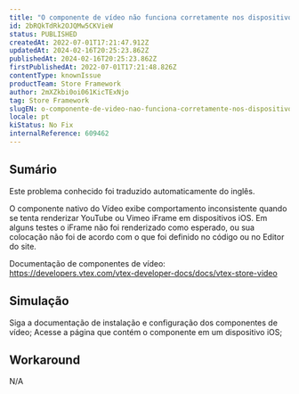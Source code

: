 ```yaml
---
title: "O componente de vídeo não funciona corretamente nos dispositivos iOS"
id: 2bRQkTdRk2OJQMw5CKVieW
status: PUBLISHED
createdAt: 2022-07-01T17:21:47.912Z
updatedAt: 2024-02-16T20:25:23.862Z
publishedAt: 2024-02-16T20:25:23.862Z
firstPublishedAt: 2022-07-01T17:21:48.826Z
contentType: knownIssue
productTeam: Store Framework
author: 2mXZkbi0oi061KicTExNjo
tag: Store Framework
slugEN: o-componente-de-video-nao-funciona-corretamente-nos-dispositivos-ios
locale: pt
kiStatus: No Fix
internalReference: 609462
---
```


## Sumário

<div class="alert alert-info">
  <p>Este problema conhecido foi traduzido automaticamente do inglês.</p>
</div>


O componente nativo do Vídeo exibe comportamento inconsistente quando se tenta renderizar YouTube ou Vimeo iFrame em dispositivos iOS. Em alguns testes o iFrame não foi renderizado como esperado, ou sua colocação não foi de acordo com o que foi definido no código ou no Editor do site.

Documentação de componentes de vídeo:
https://developers.vtex.com/vtex-developer-docs/docs/vtex-store-video



## Simulação


Siga a documentação de instalação e configuração dos componentes de vídeo;
Acesse a página que contém o componente em um dispositivo iOS;



## Workaround


N/A

